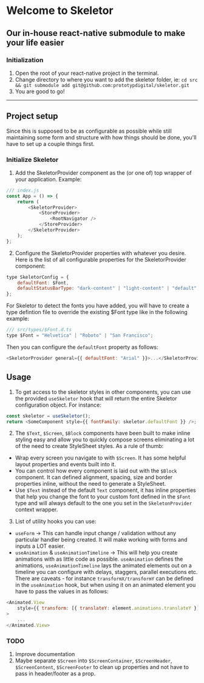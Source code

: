# Welcome to Skeletor

## Our in-house react-native submodule to make your life easier

### Initialization

1. Open the root of your react-native project in the terminal.
2. Change directory to where you want to add the skeletor folder, ie: `cd src && git submodule add git@github.com:prototypdigital/skeletor.git`
3. You are good to go!

---

## Project setup

Since this is supposed to be as configurable as possible while still maintaining some form and structure with how things should be done, you'll have to set up a couple things first.

### Initialize Skeletor

1. Add the SkeletorProvider component as the (or one of) top wrapper of your application. Example:

```javascript
/// index.js
const App = () => {
    return (
        <SkeletorProvider>
            <StoreProvider>
                <RootNavigator />
            </StoreProvider>
        </SkeletorProvider>
    );
};
```

2. Configure the SkeletorProvider properties with whatever you desire. Here is the list of all configurable properties for the SkeletorProvider component:

```javascript
type SkeletorConfig = {
    defaultFont: $Font,
    defaultStatusBarType: "dark-content" | "light-content" | "default",
};
```

For Skeletor to detect the fonts you have added, you will have to create a type defintion file to override the existing $Font type like in the following example:

```javascript
/// src/types/$Font.d.ts
type $Font = "Helvetica" | "Roboto" | "San Francisco";
```

Then you can configure the `defaultFont` property as follows:

```javascript
<SkeletorProvider general={{ defaultFont: "Arial" }}>...</SkeletorProvider>
```

## Usage

1. To get access to the skeletor styles in other components, you can use the provided `useSkeletor` hook that will return the entire Skeletor configuration object. For instance:

```javascript
const skeletor = useSkeletor();
return <SomeComponent style={{ fontFamily: skeletor.defaultFont }} />;
```

2. The `$Text`, `$Screen`, `$Block` components have been built to make inline styling easy and allow you to quickly compose screens eliminating a lot of the need to create StyleSheet styles. As a rule of thumb:

-   Wrap every screen you navigate to with `$Screen`. It has some helpful layout properties and events built into it.
-   You can control how every component is laid out with the `$Block` component. It can defined alignment, spacing, size and border properties inline, without the need to generate a StyleSheet.
-   Use `$Text` instead of the default `Text` component, it has inline properties that help you change the font to your custom font defined in the `$Font` type and will always default to the one you set in the `SkeletonProvider` context wrapper.

3. List of utility hooks you can use:

-   `useForm` -> This can handle input change / validation without any particular handler being created. It will make working with forms and inputs a LOT easier.
-   `useAnimation` & `useAnimationTimeline` -> This will help you create animations with as little code as possible. `useAnimation` defines the animations, `useAnimationTimeline` lays the animated elements out on a timeline you can configure with delays, staggers, parallel executions etc. There are caveats - for instance `transformX/transformY` can be defined in the `useAnimation` hook, but when using it on an animated element you have to pass the values in as follows:

```javascript
<Animated.View
    style={{ transform: [{ translateY: element.animations.translateY }] }}
>
    ...
</Animated.View>
```

### TODO

1. Improve documentation
2. Maybe separate `$Screen` into `$ScreenContainer`, `$ScreenHeader`, `$ScreenContent`, `$ScreenFooter` to clean up properties and not have to pass in header/footer as a prop.
